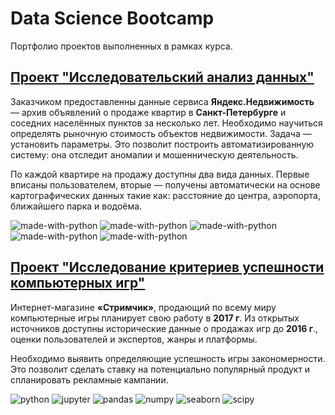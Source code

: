 # Data Science Bootcamp
Портфолио проектов выполненных в рамках курса.
## [Проект "Исследовательский анализ данных"](https://github.com/SuvorinSergey/ya_practicum_data_science/blob/master/real_estate/real_estate_spb.ipynb)

Заказчиком предоставленны данные сервиса **Яндекс.Недвижимость** — архив объявлений о продаже квартир в **Санкт-Петербурге** и соседних населённых пунктов за несколько лет. Необходимо научиться определять рыночную стоимость объектов недвижимости. Задача — установить параметры. Это позволит построить автоматизированную систему: она отследит аномалии и мошенническую деятельность. 

По каждой квартире на продажу доступны два вида данных. Первые вписаны пользователем, вторые — получены автоматически на основе картографических данных такие как: расстояние до центра, аэропорта, ближайшего парка и водоёма.

![made-with-python](https://img.shields.io/badge/PYTHON-V%20-blue)
![made-with-python](https://img.shields.io/badge/JUPYTER-V%20-orange)
![made-with-python](https://img.shields.io/badge/PANDAS-V%20-lightgray)
![made-with-python](https://img.shields.io/badge/NUMPY-V%20-red)
![made-with-python](https://img.shields.io/badge/SEABORN-V%20-brightgreen)

## [Проект "Исследование критериев успешности компьютерных игр"](https://github.com/SuvorinSergey/ya_practicum_data_science/blob/master/games/games.ipynb)

Интернет-магазине **«Стримчик»**, продающий по всему миру компьютерные игры планирует свою работу в **2017 г**. Из открытых источников доступны исторические данные о продажах игр до **2016 г**., оценки пользователей и экспертов, жанры и платформы. 

Необходимо выявить определяющие успешность игры закономерности. Это позволит сделать ставку на потенциально популярный продукт и спланировать рекламные кампании.

![python](https://img.shields.io/badge/PYTHON-V%20-blue)
![jupyter](https://img.shields.io/badge/JUPYTER-V%20-orange)
![pandas](https://img.shields.io/badge/PANDAS-V%20-lightgray)
![numpy](https://img.shields.io/badge/NUMPY-V%20-red)
![seaborn](https://img.shields.io/badge/SEABORN-V%20-brightgreen)
![scipy](https://img.shields.io/badge/SCIPY-V%20-yellow)
